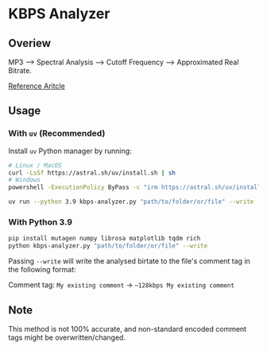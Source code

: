 # KBPS Analyzer

## Overiew

MP3 --> Spectral Analysis --> Cutoff Frequency --> Approximated Real Bitrate.

[Reference Aritcle](https://www.reddit.com/r/hiphopheads/comments/2t88ne/a_quick_guide_to_checking_the_real_bitrate_of/?sort=new)

## Usage

### With `uv` (Recommended)

Install `uv` Python manager by running:

```bash
# Linux / MacOS
curl -LsSf https://astral.sh/uv/install.sh | sh
# Windows
powershell -ExecutionPolicy ByPass -c "irm https://astral.sh/uv/install.ps1 | iex"
```

```bash
uv run --python 3.9 kbps-analyzer.py "path/to/folder/or/file" --write
```

### With Python 3.9

```bash
pip install mutagen numpy librosa matplotlib tqdm rich
python kbps-analyzer.py "path/to/folder/or/file" --write
```

Passing `--write` will write the analysed birtate to the file's comment tag in the following format:

Comment tag: `My existing comment` -> `~128kbps My existing comment`

## Note

This method is not 100% accurate, and non-standard encoded comment tags might be overwritten/changed.

